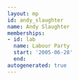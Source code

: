 ```yaml
---
layout: mp
id: andy_slaughter
name: Andy Slaughter
memberships:
- id: lab
  name: Labour Party
  start: '2005-06-28'
  end: 
autogenerated: true
---
```

